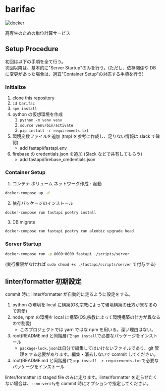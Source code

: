 # barifac

[![docker](https://github.com/youngeek-0410/barifac/actions/workflows/docker.yml/badge.svg)](https://github.com/youngeek-0410/barifac/actions/workflows/docker.yml)

高専生のための単位計算サービス

## Setup Procedure

初回は以下の手順を全て行う。  
次回以降は、基本的に"Server Startup"のみを行う。(ただし、依存関係や DB に変更があった場合は、適宜"Container Setup"の対応する手順を行う)

### Initialize

1. clone this repository
1. `cd barifac`
1. `npm install`
1. python の仮想環境を作成
   1. `python -m venv venv`
   1. `source venv/bin/activate`
   1. `pip install -r requirements.txt`
1. 環境変数ファイルを追加 (tmpl を参考に作成し、足りない情報は slack で確認)
   - add fastapi/fastapi.env
1. firebase の credentials.json を追加 (Slack などで共有してもらう)
   - add fastapi/firebase_credentials.json

### Container Setup

1. コンテナ ボリューム ネットワーク作成・起動

```sh
docker-compose up -d
```

2. 依存パッケージのインストール

```sh
docker-compose run fastapi poetry install
```

3. DB migrate

```sh
docker-compose run fastapi poetry run alembic upgrade head
```

### Server Startup

```sh
docker-compose run -p 8000:8000 fastapi ./scripts/server
```

(実行権限がなければ `sudo chmod +x ./fastapi/scripts/server` で付与する)

## linter/formatter 初期設定

commit 時に linter/formatter が自動的に走るように設定をする。

1. python の環境を local に構築(OS,宗教によって環境構築の仕方が異なるので割愛)
1. node, npm の環境を local に構築(OS,宗教によって環境構築の仕方が異なるので割愛)
   - このプロジェクトでは yarn ではな npm を用いる。深い理由はない。
1. root(README.md と同階層)で`npm install`で必要なパッケージをインストール
   - `package-lock.json`は自分で編集してはいけないファイルであり、git 管理をする必要があります。編集・消去しないで commit してください。
1. root(README.md と同階層)で`pip install -r requirements.txt`で必要なパッケージをインストール

linter/formatter は staged file のみに走ります。linter/formatter を走らせたくない場合は、`--no-verify`を commit 時にオプションで指定してください。
